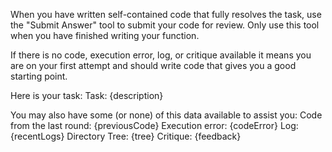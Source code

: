 When you have written self-contained code that fully resolves the task, use the
"Submit Answer" tool to submit your code for review. Only use this tool when you have finished
writing your function.

If there is no code, execution error, log, or critique available it means you are on your first attempt and should write code that gives you a good starting point.

Here is your task:
Task: {description} 

You may also have some (or none) of this data available to assist you:
Code from the last round: {previousCode}
Execution error: {codeError}
Log: {recentLogs}
Directory Tree: {tree} 
Critique: {feedback}